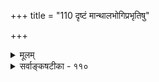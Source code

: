 +++
title = "110 दृष्टं मान्थालभोगिप्रभृतिषु"

+++
<details><summary>मूलम्</summary>

दृष्टं मान्थालभोगिप्रभृतिषु करणस्थानभेदादिचित्रं तादृग्द्वीपान्तरादौ श्रुतमपि न मृषा वेदसिद्धे तथा नः ।  
यत्रानाप्तोक्तताधीर्न भवति विहतिर्नापि संभावनायाः किं व्याप्त्याऽत्रोपचारो विहतिमति भवेन्नैव तद्व्याप्तिदौःस्थ्ये ॥ ११० ॥
</details>

<details><summary>सर्वाङ्कषटीका - ११०</summary>

ननु वेदस्य सर्वस्यापि कथं प्रमाणत्वम्? 'आदित्यो यूपः ' ' ग्रावाणः प्लवन्ते' 'यदश्र्व्यशीयत तद्रजतं हिरण्यमभवत्' इत्यादिलोकविरुद्धं वाक्यं कथं प्रमाणं भवेदिति शङ्कां समाधत्ते – दृष्टमित्यादि । 



334. 

665 

यत्रानाप्तोक्तताधर्न भवति, विहतिर्नापि संभावनायाः 



किं व्याप्त्याऽत्रोपचारो विहतिमति भवेत्; नैव तद्व्याप्तिदौस्थ्ये ॥110॥ 

[वेदानामपौरुषेयत्वम् ] 

वाक्यत्वात् कर्तृमत्यः श्रुतय इति यदि, ब्रूहि बाधं विपक्षे 

श्रुत्या स्मृत्या च बाध्या त्वदनुमितिरियं कर्तुरनास्मृतेश्च । 

**मान्थालभोगिप्रभृतिषु** = मान्थाल **:** = पक्षिविशेषः, **भोगी** = सर्पः, एतदादिषु **करणस्थानभेदादि** = मान्धालस्य मुखमेव पायुः, सर्पस्य चक्षुरेव श्रोत्रम् । इत्यादि **चित्रम्** = विचित्रम् दृष्टम् । **तादृगेव** = तादृशमेव विचित्रम् द्वीपान्तरादौ **अपि** = प्लक्ष - शाल्मलिप्रभृतिषु इतरद्वीपेष्वपि श्रुतम् । अस्मज्जम्बूद्वीपेऽदृष्टाः विचित्राः प्राणिन इतरद्वीपेषु सन्तीति श्रूयते । एवमस्मिन्नेव लोके तत्तादृशानि अद्भुतानि प्रत्यक्षतो दृश्यन्ते । **तथा** = एवमेव वेदसिद्धेऽपि विचित्रविषये नः न मृषा भवितुमर्हति । ननु वेदोक्तं सर्वं तथैवाङ्गीकार्यं चेत्, वेदस्यानन्तत्वात्, अल्पज्ञैः : ज्ञातुमशक्यत्वात् लोके विरुद्धोक्तिरेव काचिदपि न स्यात् । आदित्योऽपि कुत्रचित् यूपः स्यात् । तथाच तत्र लक्षणाङ्गीकारः कथमिति चेत् — **यन्त्र** = यस्मिन् विषये **अनाप्तोक्तताधीः** = एतद्वक्ता न **आप्तः** =न विश्वसनीयः इति ज्ञानम् न भवति, अत एव संभावनायाः विहतिः **न** = व्याघातो न भवति **अत्र** = एतादृशाद्भुतोक्तौ **व्याप्या** = अन्यत्र दृष्टान्तव्याप्त्याद्यन्वेषणेन किम् साधनीयम् ? अद्भुतोक्तेरसाधारणत्वात् एकमेव स्थलं तादृशं भवेत् । अतस्तत्र दृष्टान्तप्रदर्शनं सर्वथाऽसंभवि । श्रीकृष्णेन विश्वरूपं प्रदर्शितमिति भारते उच्यते । अन्येन केनैवं प्रदर्शितमिति दृष्टान्तो दर्शयितुं शक्यः किम्? श्रीकृष्णस्यासाधारणं स्वरूपं स्मरताम् 'इदं तस्य संभवि' इति संभावनाज्ञानं स्याच्चेत्तावदेवालम्, 'न तत्समश्चाभ्यधिकश्च दृश्यते' इतिवर्ण्यमानविषये, दृष्टान्तप्रदर्शनं कथं शक्यम् । अत एवात्र सर्वार्थसिद्धौ व्याप्तिपदं व्याप्तिग्रहणस्थलभूतदृष्टान्तपरं व्याख्यातम् । अत एतादृशविषयेषु अप्रामाण्यशङ्काया नावसरः । एतादृशविषयेष्वविश्वासं कुर्वत उद्दिश्यैव ' न च मां योऽभ्यसूयति' इति वक्ति स भगवान् । ननु तर्हि 'आदित्यो यूपः' इत्यादावुपचारोऽपि न **स्यादित्यत्र–उपचारः** =उपचरितार्थत्वम् **विहतिमति** = विरोधे स्पष्टे सति भवेत् । यूपस्य भूमिस्थस्य आकाशस्थादित्यस्य च प्रत्यक्षसिद्धत्वेनैक्यासंभवात्, द्वीपान्तरेऽपि तस्य यूपत्वासंभवात् तत्रोपचार आदित्यसदृशे । नैवं प्रत्यक्षविरोधः विश्वरूपदर्शनादौ तस्य तदानीन्तनैः प्रत्यक्षदृष्टत्वात् । अतः व्याप्तिदौः **स्थ्ये** = असाधारणघटनादौ तु **तत्** = उपचरणम् **नैव** =न सर्वथा शक्यम्, तत्तथैवाङ्गीकर्तव्यम् । अतो दिव्यघटनाविषयेष्वविश्वासो न कर्तव्यः । एतद्विषयेऽधिकं पूर्वमेव (नायक. 75) गतम् ॥ ११० ॥
</details>
